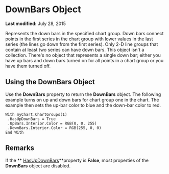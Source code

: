 
# DownBars Object

 **Last modified:** July 28, 2015

Represents the down bars in the specified chart group. Down bars connect points in the first series in the chart group with lower values in the last series (the lines go down from the first series). Only 2-D line groups that contain at least two series can have down bars. This object isn't a collection. There's no object that represents a single down bar; either you have up bars and down bars turned on for all points in a chart group or you have them turned off.

## Using the DownBars Object

Use the  **DownBars** property to return the **DownBars** object. The following example turns on up and down bars for chart group one in the chart. The example then sets the up-bar color to blue and the down-bar color to red.


```
With myChart.ChartGroups(1) 
 .HasUpDownBars = True 
 .UpBars.Interior.Color = RGB(0, 0, 255) 
 .DownBars.Interior.Color = RGB(255, 0, 0) 
End With
```


## Remarks

If the  ** [HasUpDownBars](c3785986-a013-727c-95e6-56a732b8b40f.md)**property is  **False**, most properties of the  **DownBars** object are disabled.

